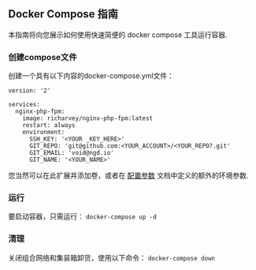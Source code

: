 
## Docker Compose 指南
本指南将向您展示如何使用快速简便的 docker compose 工具运行容器.


### 创建compose文件
创建一个具有以下内容的docker-compose.yml文件：

```
version: '2'

services:
  nginx-php-fpm:
    image: richarvey/nginx-php-fpm:latest
    restart: always
    environment:
      SSH_KEY: '<YOUR _KEY_HERE>'
      GIT_REPO: 'git@github.com:<YOUR_ACCOUNT>/<YOUR_REPO?.git'
      GIT_EMAIL: 'void@ngd.io'
      GIT_NAME: '<YOUR_NAME>'
```
您当然可以在此扩展并添加卷，或者在 [配置参数](../config_flags.md) 文档中定义的额外的环境参数.

### 运行
要启动容器，只需运行： ```docker-compose up -d```

### 清理
关闭组合网络和集装箱卸货，使用以下命令： ```docker-compose down```
